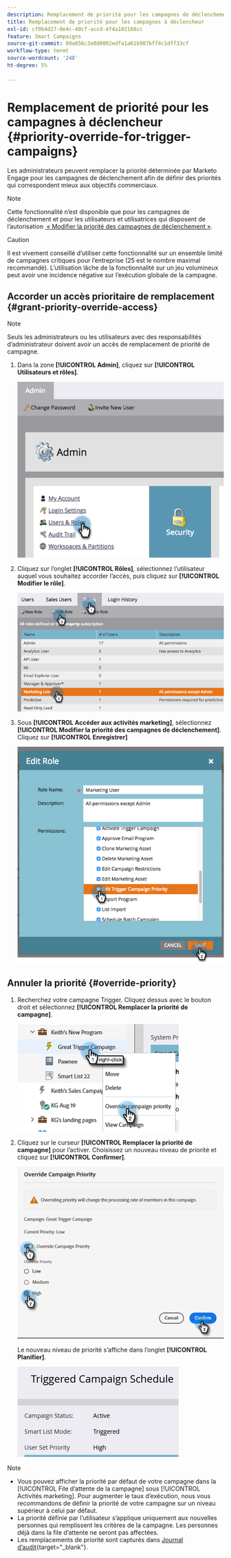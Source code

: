 ```yaml
---
description: Remplacement de priorité pour les campagnes de déclenchement - Documents Marketo - Documentation du produit
title: Remplacement de priorité pour les campagnes à déclencheur
exl-id: cf9b4d27-0e4c-40cf-accd-4f4a102160cc
feature: Smart Campaigns
source-git-commit: 09a656c3a0d0002edfa1a61b987bff4c1dff33cf
workflow-type: tm+mt
source-wordcount: '248'
ht-degree: 5%

---
```


# Remplacement de priorité pour les campagnes à déclencheur {#priority-override-for-trigger-campaigns}

Les administrateurs peuvent remplacer la priorité déterminée par Marketo Engage pour les campagnes de déclenchement afin de définir des priorités qui correspondent mieux aux objectifs commerciaux.

>[!NOTE]
>
>Cette fonctionnalité n’est disponible que pour les campagnes de déclenchement et pour les utilisateurs et utilisatrices qui disposent de l’autorisation [&#x200B; « Modifier la priorité des campagnes de déclenchement »](#grant-priority-override-access).

>[!CAUTION]
>
>Il est vivement conseillé d’utiliser cette fonctionnalité sur un ensemble limité de campagnes critiques pour l’entreprise (25 est le nombre maximal recommandé). L’utilisation lâche de la fonctionnalité sur un jeu volumineux peut avoir une incidence négative sur l’exécution globale de la campagne.

## Accorder un accès prioritaire de remplacement {#grant-priority-override-access}

>[!NOTE]
>
>Seuls les administrateurs ou les utilisateurs avec des responsabilités d’administrateur doivent avoir un accès de remplacement de priorité de campagne.

1. Dans la zone **[!UICONTROL Admin]**, cliquez sur **[!UICONTROL Utilisateurs et rôles]**.

   ![](assets/priority-override-for-trigger-campaigns-1.png)

1. Cliquez sur l’onglet **[!UICONTROL Rôles]**, sélectionnez l’utilisateur auquel vous souhaitez accorder l’accès, puis cliquez sur **[!UICONTROL Modifier le rôle]**.

   ![](assets/priority-override-for-trigger-campaigns-2.png)

1. Sous **[!UICONTROL Accéder aux activités marketing]**, sélectionnez **[!UICONTROL Modifier la priorité des campagnes de déclenchement]**. Cliquez sur **[!UICONTROL Enregistrer]**

   ![](assets/priority-override-for-trigger-campaigns-3.png)

## Annuler la priorité  {#override-priority}

1. Recherchez votre campagne Trigger. Cliquez dessus avec le bouton droit et sélectionnez **[!UICONTROL Remplacer la priorité de campagne]**.

   ![](assets/priority-override-for-trigger-campaigns-4.png)

1. Cliquez sur le curseur **[!UICONTROL Remplacer la priorité de campagne]** pour l’activer. Choisissez un nouveau niveau de priorité et cliquez sur **[!UICONTROL Confirmer]**.

   ![](assets/priority-override-for-trigger-campaigns-5.png)

   Le nouveau niveau de priorité s’affiche dans l’onglet **[!UICONTROL Planifier]**.

   ![](assets/priority-override-for-trigger-campaigns-6.png)

>[!NOTE]
>
>* Vous pouvez afficher la priorité par défaut de votre campagne dans la [!UICONTROL File d’attente de la campagne] sous [!UICONTROL Activités marketing]. Pour augmenter le taux d’exécution, nous vous recommandons de définir la priorité de votre campagne sur un niveau supérieur à celui par défaut.
>* La priorité définie par l’utilisateur s’applique uniquement aux nouvelles personnes qui remplissent les critères de la campagne. Les personnes déjà dans la file d’attente ne seront pas affectées.
>* Les remplacements de priorité sont capturés dans [Journal d’audit](/help/marketo/product-docs/administration/audit-trail/audit-trail-overview.md){target="_blank"}.
